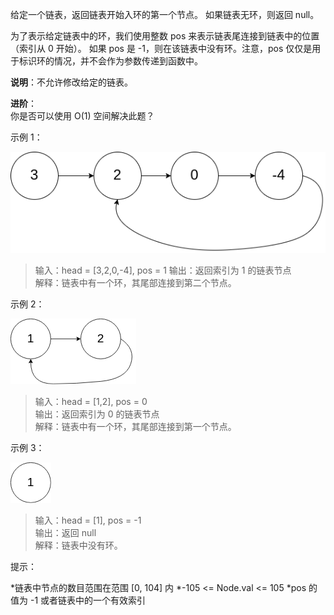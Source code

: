 给定一个链表，返回链表开始入环的第一个节点。 如果链表无环，则返回 null。

为了表示给定链表中的环，我们使用整数 pos 来表示链表尾连接到链表中的位置（索引从 0 开始）。 如果 pos 是 -1，则在该链表中没有环。注意，pos 仅仅是用于标识环的情况，并不会作为参数传递到函数中。

**说明**：不允许修改给定的链表。

**进阶**：  
你是否可以使用 O(1) 空间解决此题？  

示例 1：

<img src="https://github.com/kavin525zhang/leetcode/blob/main/source_code/141.%20%E7%8E%AF%E5%BD%A2%E9%93%BE%E8%A1%A8/%E7%A4%BA%E4%BE%8B1.png">

>输入：head = [3,2,0,-4], pos = 1 
>输出：返回索引为 1 的链表节点  
>解释：链表中有一个环，其尾部连接到第二个节点。

示例 2：

<img src="https://github.com/kavin525zhang/leetcode/blob/main/source_code/141.%20%E7%8E%AF%E5%BD%A2%E9%93%BE%E8%A1%A8/%E7%A4%BA%E4%BE%8B2.png">

>输入：head = [1,2], pos = 0  
>输出：返回索引为 0 的链表节点  
>解释：链表中有一个环，其尾部连接到第一个节点。

示例 3：

<img src="https://github.com/kavin525zhang/leetcode/blob/main/source_code/141.%20%E7%8E%AF%E5%BD%A2%E9%93%BE%E8%A1%A8/%E7%A4%BA%E4%BE%8B3.png">

>输入：head = [1], pos = -1  
>输出：返回 null  
>解释：链表中没有环。
 

提示：

*链表中节点的数目范围在范围 [0, 104] 内
*-105 <= Node.val <= 105
*pos 的值为 -1 或者链表中的一个有效索引
